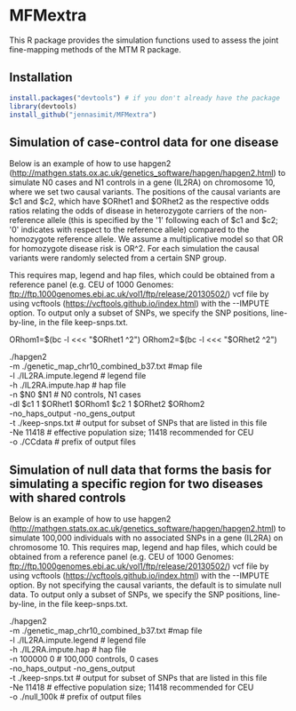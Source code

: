 # MFMextra

This R package provides the simulation functions used to assess the joint fine-mapping methods of the MTM R package.

## Installation

```R
install.packages("devtools") # if you don't already have the package
library(devtools)
install_github("jennasimit/MFMextra")
```


## Simulation of case-control data for one disease

Below is an example of how to use hapgen2 (http://mathgen.stats.ox.ac.uk/genetics_software/hapgen/hapgen2.html) to simulate N0 cases and N1 controls in a gene (IL2RA) on chromosome 10, where we set two causal variants.
The positions of the causal variants are $c1 and $c2, which have $ORhet1 and $ORhet2 as the respective odds ratios relating the odds of disease in heterozygote carriers of the 
non-reference allele (this is specified by the '1' following each of $c1 and $c2; '0' indicates with respect to the reference allele) compared to the homozygote reference allele. 
We assume a multiplicative model so that OR for homozygote disease risk is OR^2. For each simulation the causal variants were randomly selected from a certain SNP group.

This requires map, legend and hap files, which could be obtained from a reference panel (e.g. CEU of 1000 Genomes: ftp://ftp.1000genomes.ebi.ac.uk/vol1/ftp/release/20130502/) vcf file by 
using vcftools (https://vcftools.github.io/index.html) with the --IMPUTE option. 
To output only a subset of SNPs, we specify the SNP positions, line-by-line, in the file keep-snps.txt.

ORhom1=$(bc -l <<< "$ORhet1 ^2")
ORhom2=$(bc -l <<< "$ORhet2 ^2")

./hapgen2 \
-m ./genetic_map_chr10_combined_b37.txt #map file \
-l ./IL2RA.impute.legend # legend file \
-h ./IL2RA.impute.hap # hap file \
-n $N0 $N1 # N0 controls, N1 cases \
-dl $c1 1 $ORhet1 $ORhom1 $c2 1 $ORhet2 $ORhom2 \
-no_haps_output -no_gens_output \
-t ./keep-snps.txt  # output for subset of SNPs that are listed in this file \
-Ne 11418 # effective population size; 11418 recommended for CEU \
-o ./CCdata  # prefix of output files




## Simulation of null data that forms the basis for simulating a specific region for two diseases with shared controls

Below is an example of how to use hapgen2 (http://mathgen.stats.ox.ac.uk/genetics_software/hapgen/hapgen2.html) to simulate 100,000 individuals with no associated SNPs in a gene (IL2RA) on chromosome 10. 
This requires map, legend and hap files, which could be obtained from a reference panel (e.g. CEU of 1000 Genomes: ftp://ftp.1000genomes.ebi.ac.uk/vol1/ftp/release/20130502/) vcf file by using vcftools (https://vcftools.github.io/index.html) with the --IMPUTE option.
By not specifying the causal variants, the default is to simulate null data.
To output only a subset of SNPs, we specify the SNP positions, line-by-line, in the file keep-snps.txt.

./hapgen2 \
-m ./genetic_map_chr10_combined_b37.txt #map file \
-l ./IL2RA.impute.legend # legend file \
-h ./IL2RA.impute.hap # hap file \
-n 100000 0 # 100,000 controls, 0 cases \
-no_haps_output -no_gens_output \
-t ./keep-snps.txt  # output for subset of SNPs that are listed in this file \
-Ne 11418 # effective population size; 11418 recommended for CEU \
-o ./null_100k  # prefix of output files

